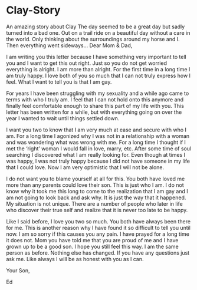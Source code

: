 # Clay-Story
An amazing story about Clay
The day seemed to be a great day but sadly turned into a bad one.
Out on a trail ride on a beautiful day without a care in the world.
Only thinking about the surroundings around my horse and I.
Then everything went sideways...
Dear Mom & Dad,

I am writing you this letter because I have something very important to tell you and I want to get this out right. Just so you do not get worried everything is alright. I am more than alright. For the first time in a long time I am truly happy. I love both of you so much that I can not truly express how I feel. What I want to tell you is that I am gay.

For years I have been struggling with my sexuality and a while ago came to terms with who I truly am. I feel that I can not hold onto this anymore and finally feel comfortable enough to share this part of my life with you. This letter has been written for a while, but with everything going on over the year I wanted to wait until things settled down. 

I want you two to know that I am very much at ease and secure with who I am. For a long time I agonized why I was not in a relationship with a woman and was wondering what was wrong with me. For a long time I thought if I met the ‘right’ woman I would fall in love, marry, etc. After some time of soul searching I discovered what I am really looking for. Even though at times I was happy, I was not truly happy because I did not have someone in my life that I could love. Now I am very optimistic that I will not be alone.

I do not want you to blame yourself at all for this. You both have loved me more than any parents could love their son. This is just who I am. I do not know why it took me this long to come to the realization that I am gay and I am not going to look back and ask why. It is just the way that it happened. My situation is not unique. There are a number of people who later in life who discover their true self and realize that it is never too late to be happy. 

Like I said before, I love you two so much. You both have always been there for me. This is another reason why I have found it so difficult to tell you until now. I am so sorry if this causes you any pain. I have prayed for a long time it does not. Mom you have told me that you are proud of me and I have grown up to be a good son. I hope you still feel this way. I am the same person as before. Nothing else has changed. If you have any questions just ask me. Like always I will be as honest with you as I can.

Your Son,

Ed
